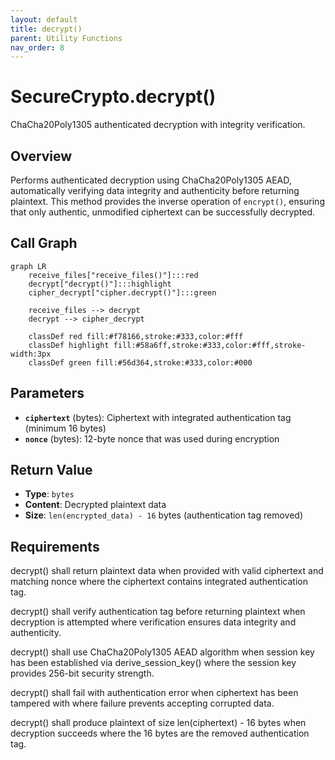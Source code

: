 ```yaml
---
layout: default
title: decrypt()
parent: Utility Functions
nav_order: 8
---
```


# SecureCrypto.decrypt()

ChaCha20Poly1305 authenticated decryption with integrity verification.

## Overview

Performs authenticated decryption using ChaCha20Poly1305 AEAD, automatically verifying data integrity and authenticity before returning plaintext. This method provides the inverse operation of `encrypt()`, ensuring that only authentic, unmodified ciphertext can be successfully decrypted.

## Call Graph

```mermaid
graph LR
    receive_files["receive_files()"]:::red
    decrypt["decrypt()"]:::highlight
    cipher_decrypt["cipher.decrypt()"]:::green

    receive_files --> decrypt
    decrypt --> cipher_decrypt

    classDef red fill:#f78166,stroke:#333,color:#fff
    classDef highlight fill:#58a6ff,stroke:#333,color:#fff,stroke-width:3px
    classDef green fill:#56d364,stroke:#333,color:#000
```

## Parameters

- **`ciphertext`** (bytes): Ciphertext with integrated authentication tag (minimum 16 bytes)
- **`nonce`** (bytes): 12-byte nonce that was used during encryption

## Return Value

- **Type**: `bytes`
- **Content**: Decrypted plaintext data
- **Size**: `len(encrypted_data) - 16` bytes (authentication tag removed)

## Requirements

decrypt() shall return plaintext data when provided with valid ciphertext and matching nonce where the ciphertext contains integrated authentication tag.

decrypt() shall verify authentication tag before returning plaintext when decryption is attempted where verification ensures data integrity and authenticity.

decrypt() shall use ChaCha20Poly1305 AEAD algorithm when session key has been established via derive_session_key() where the session key provides 256-bit security strength.

decrypt() shall fail with authentication error when ciphertext has been tampered with where failure prevents accepting corrupted data.

decrypt() shall produce plaintext of size len(ciphertext) - 16 bytes when decryption succeeds where the 16 bytes are the removed authentication tag.
